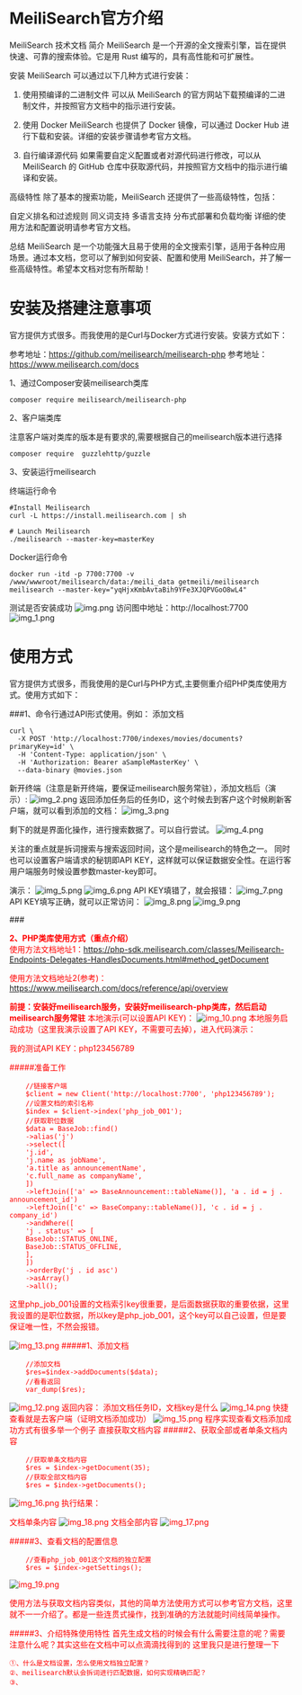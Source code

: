 # MeiliSearch官方介绍

MeiliSearch 技术文档 简介 MeiliSearch 是一个开源的全文搜索引擎，旨在提供快速、可靠的搜索体验。它是用 Rust 编写的，具有高性能和可扩展性。

安装 MeiliSearch 可以通过以下几种方式进行安装：

1. 使用预编译的二进制文件 可以从 MeiliSearch 的官方网站下载预编译的二进制文件，并按照官方文档中的指示进行安装。

2. 使用 Docker MeiliSearch 也提供了 Docker 镜像，可以通过 Docker Hub 进行下载和安装。详细的安装步骤请参考官方文档。

3. 自行编译源代码 如果需要自定义配置或者对源代码进行修改，可以从 MeiliSearch 的 GitHub 仓库中获取源代码，并按照官方文档中的指示进行编译和安装。

高级特性 除了基本的搜索功能，MeiliSearch 还提供了一些高级特性，包括：

自定义排名和过滤规则 同义词支持 多语言支持 分布式部署和负载均衡 详细的使用方法和配置说明请参考官方文档。

总结 MeiliSearch 是一个功能强大且易于使用的全文搜索引擎，适用于各种应用场景。通过本文档，您可以了解到如何安装、配置和使用 MeiliSearch，并了解一些高级特性。希望本文档对您有所帮助！

# 安装及搭建注意事项
官方提供方式很多。而我使用的是Curl与Docker方式进行安装。安装方式如下：

参考地址：https://github.com/meilisearch/meilisearch-php
参考地址：https://www.meilisearch.com/docs

1、通过Composer安装meilisearch类库
```
composer require meilisearch/meilisearch-php
```
2、客户端类库

注意客户端对类库的版本是有要求的,需要根据自己的meilisearch版本进行选择
 
```
composer require  guzzlehttp/guzzle
```

3、安装运行meilisearch

终端运行命令
```
#Install Meilisearch
curl -L https://install.meilisearch.com | sh

# Launch Meilisearch
./meilisearch --master-key=masterKey
```

Docker运行命令
```
docker run -itd -p 7700:7700 -v /www/wwwroot/meilisearch/data:/meili_data getmeili/meilisearch meilisearch --master-key="yqHjxKmbAvtaBih9YFe3XJQPVGoO8wL4"
```

测试是否安装成功
![img.png](img.png)
访问图中地址：http://localhost:7700
![img_1.png](img_1.png)
# 使用方式
官方提供方式很多，而我使用的是Curl与PHP方式,主要侧重介绍PHP类库使用方式。使用方式如下：

###1、命令行通过API形式使用。例如：
添加文档
```
curl \
  -X POST 'http://localhost:7700/indexes/movies/documents?primaryKey=id' \
  -H 'Content-Type: application/json' \
  -H 'Authorization: Bearer aSampleMasterKey' \
  --data-binary @movies.json
```
新开终端（注意是新开终端，要保证meilisearch服务常驻），添加文档后（演示）:
![img_2.png](img_2.png)
返回添加任务后的任务ID，这个时候去到客户这个时候刷新客户端，就可以看到添加的文档：
![img_3.png](img_3.png)

剩下的就是界面化操作，进行搜索数据了。可以自行尝试。
![img_4.png](img_4.png)

关注的重点就是拆词搜索与搜索返回时间，这个是meilisearch的特色之一。
同时也可以设置客户端请求的秘钥即API KEY，这样就可以保证数据安全性。在运行客用户端服务时候设置参数master-key即可。

演示：
![img_5.png](img_5.png)
![img_6.png](img_6.png)
API KEY填错了，就会报错：
![img_7.png](img_7.png)
API KEY填写正确，就可以正常访问：
![img_8.png](img_8.png)
![img_9.png](img_9.png)

###**<div style="color:red;">2、PHP类库使用方式（重点介绍）<div>**
使用方法文档地址1：https://php-sdk.meilisearch.com/classes/Meilisearch-Endpoints-Delegates-HandlesDocuments.html#method_getDocument

使用方法文档地址2(参考)：https://www.meilisearch.com/docs/reference/api/overview

**前提：安装好meilisearch服务，安装好meilisearch-php类库，然后启动meilisearch服务常驻**
本地演示(可以设置API KEY)：
![img_10.png](img_10.png)
本地服务启动成功（这里我演示设置了API KEY，不需要可去掉），进入代码演示：

我的测试API KEY：php123456789

#####准备工作
```
    //链接客户端
    $client = new Client('http://localhost:7700', 'php123456789');
    //设置文档的索引名称
    $index = $client->index('php_job_001');
    //获取职位数据
    $data = BaseJob::find()
    ->alias('j')
    ->select([
    'j.id',
    'j.name as jobName',
    'a.title as announcementName',
    'c.full_name as companyName',
    ])
    ->leftJoin(['a' => BaseAnnouncement::tableName()], 'a . id = j . announcement_id')
    ->leftJoin(['c' => BaseCompany::tableName()], 'c . id = j . company_id')
    ->andWhere([
    'j . status' => [
    BaseJob::STATUS_ONLINE,
    BaseJob::STATUS_OFFLINE,
    ],
    ])
    ->orderBy('j . id asc')
    ->asArray()
    ->all();
```
这里php_job_001设置的文档索引key很重要，是后面数据获取的重要依据，这里我设置的是职位数据，所以key是php_job_001，这个key可以自己设置，但是要保证唯一性，不然会报错。

![img_13.png](img_13.png)
#####1、添加文档
```
    //添加文档
    $res=$index->addDocuments($data);
    //看看返回
    var_dump($res);
```
![img_12.png](img_12.png)
返回内容：
添加文档任务ID，文档key是什么
![img_14.png](img_14.png)
快捷查看就是去客户端（证明文档添加成功）
![img_15.png](img_15.png)
程序实现查看文档添加成功方式有很多举一个例子
直接获取文档内容
#####2、获取全部或者单条文档内容
```
    //获取单条文档内容
    $res = $index->getDocument(35);
    //获取全部文档内容
    $res = $index->getDocuments();
```
![img_16.png](img_16.png)
执行结果：

文档单条内容
![img_18.png](img_18.png)
文档全部内容
![img_17.png](img_17.png)

#####3、查看文档的配置信息
```
    //查看php_job_001这个文档的独立配置
    $res = $index->getSettings();
```
![img_19.png](img_19.png)

使用方法与获取文档内容类似，其他的<span style="color:red;">简单方法</span>使用方式可以参考官方文档，这里就不一一介绍了。都是一些连贯式操作，找到准确的方法就能时间线简单操作。

#####3、介绍特殊使用特性
首先生成文档的时候会有什么需要注意的呢？需要注意什么呢？其实这些在文档中可以点滴滴找得到的
这里我只是进行整理一下

    ①、什么是文档设置，怎么使用文档独立配置？
    ②、meilisearch默认会拆词进行匹配数据，如何实现精确匹配？
    ③、


    






